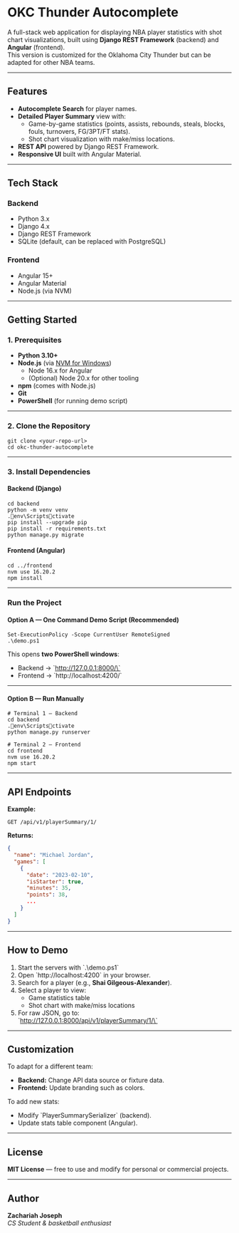#  OKC Thunder Autocomplete

A full-stack web application for displaying NBA player statistics with shot chart visualizations, built using **Django REST Framework** (backend) and **Angular** (frontend).  
This version is customized for the Oklahoma City Thunder but can be adapted for other NBA teams.

---

##  Features

- **Autocomplete Search** for player names.
- **Detailed Player Summary** view with:
  - Game-by-game statistics (points, assists, rebounds, steals, blocks, fouls, turnovers, FG/3PT/FT stats).
  - Shot chart visualization with make/miss locations.
- **REST API** powered by Django REST Framework.
- **Responsive UI** built with Angular Material.

---

##  Tech Stack

###  Backend
- Python 3.x  
- Django 4.x  
- Django REST Framework  
- SQLite (default, can be replaced with PostgreSQL)  

###  Frontend
- Angular 15+  
- Angular Material  
- Node.js (via NVM)  

---

##  Getting Started

### 1. Prerequisites

- **Python 3.10+**
- **Node.js** (via [NVM for Windows](https://github.com/coreybutler/nvm-windows))  
  - Node 16.x for Angular  
  - (Optional) Node 20.x for other tooling  
- **npm** (comes with Node.js)
- **Git**
- **PowerShell** (for running demo script)

---

### 2. Clone the Repository

```
git clone <your-repo-url>
cd okc-thunder-autocomplete
```

---

### 3. Install Dependencies

####  Backend (Django)

```
cd backend
python -m venv venv
.env\Scriptsctivate
pip install --upgrade pip
pip install -r requirements.txt
python manage.py migrate
```

####  Frontend (Angular)

```
cd ../frontend
nvm use 16.20.2
npm install
```

---

###  Run the Project

####  Option A — One Command Demo Script (Recommended)

```
Set-ExecutionPolicy -Scope CurrentUser RemoteSigned
.\demo.ps1
```

This opens **two PowerShell windows**:

- Backend → \`http://127.0.0.1:8000/\`
- Frontend → \`http://localhost:4200/\`

---

####  Option B — Run Manually

```
# Terminal 1 — Backend
cd backend
.env\Scriptsctivate
python manage.py runserver
```

```
# Terminal 2 — Frontend
cd frontend
nvm use 16.20.2
npm start
```

---

##  API Endpoints

**Example:**

```http
GET /api/v1/playerSummary/1/
```

**Returns:**

```json
{
  "name": "Michael Jordan",
  "games": [
    {
      "date": "2023-02-10",
      "isStarter": true,
      "minutes": 35,
      "points": 38,
      ...
    }
  ]
}
```

---

##  How to Demo

1. Start the servers with \`.\demo.ps1\`
2. Open \`http://localhost:4200\` in your browser.
3. Search for a player (e.g., **Shai Gilgeous-Alexander**).
4. Select a player to view:
   -  Game statistics table  
   -  Shot chart with make/miss locations  
5. For raw JSON, go to:  
   \`http://127.0.0.1:8000/api/v1/playerSummary/1/\`

---

## Customization

To adapt for a different team:

-  **Backend:** Change API data source or fixture data.
-  **Frontend:** Update branding such as colors.

To add new stats:

- Modify \`PlayerSummarySerializer\` (backend).
- Update stats table component (Angular).

---

##  License

**MIT License** — free to use and modify for personal or commercial projects.

---

##  Author

**Zachariah Joseph**  
*CS Student & basketball enthusiast*
